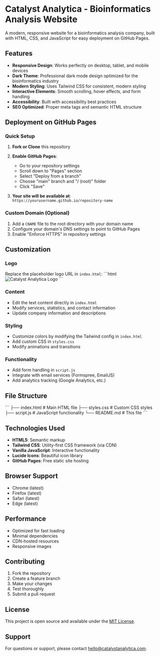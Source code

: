 # Catalyst Analytica - Bioinformatics Analysis Website

A modern, responsive website for a bioinformatics analysis company, built with HTML, CSS, and JavaScript for easy deployment on GitHub Pages.

## Features

- **Responsive Design**: Works perfectly on desktop, tablet, and mobile devices
- **Dark Theme**: Professional dark mode design optimized for the bioinformatics industry
- **Modern Styling**: Uses Tailwind CSS for consistent, modern styling
- **Interactive Elements**: Smooth scrolling, hover effects, and form handling
- **Accessibility**: Built with accessibility best practices
- **SEO Optimized**: Proper meta tags and semantic HTML structure

## Deployment on GitHub Pages

### Quick Setup

1. **Fork or Clone** this repository
2. **Enable GitHub Pages**:
   - Go to your repository settings
   - Scroll down to "Pages" section
   - Select "Deploy from a branch"
   - Choose "main" branch and "/ (root)" folder
   - Click "Save"

3. **Your site will be available at**: `https://yourusername.github.io/repository-name`

### Custom Domain (Optional)

1. Add a `CNAME` file to the root directory with your domain name
2. Configure your domain's DNS settings to point to GitHub Pages
3. Enable "Enforce HTTPS" in repository settings

## Customization

### Logo
Replace the placeholder logo URL in `index.html`:
\`\`\`html
<img src="your-logo-url-here" alt="Catalyst Analytica Logo" class="h-8">
\`\`\`

### Content
- Edit the text content directly in `index.html`
- Modify services, statistics, and contact information
- Update company information and descriptions

### Styling
- Customize colors by modifying the Tailwind config in `index.html`
- Add custom CSS in `styles.css`
- Modify animations and transitions

### Functionality
- Add form handling in `script.js`
- Integrate with email services (Formspree, EmailJS)
- Add analytics tracking (Google Analytics, etc.)

## File Structure

\`\`\`
├── index.html          # Main HTML file
├── styles.css          # Custom CSS styles
├── script.js           # JavaScript functionality
└── README.md          # This file
\`\`\`

## Technologies Used

- **HTML5**: Semantic markup
- **Tailwind CSS**: Utility-first CSS framework (via CDN)
- **Vanilla JavaScript**: Interactive functionality
- **Lucide Icons**: Beautiful icon library
- **GitHub Pages**: Free static site hosting

## Browser Support

- Chrome (latest)
- Firefox (latest)
- Safari (latest)
- Edge (latest)

## Performance

- Optimized for fast loading
- Minimal dependencies
- CDN-hosted resources
- Responsive images

## Contributing

1. Fork the repository
2. Create a feature branch
3. Make your changes
4. Test thoroughly
5. Submit a pull request

## License

This project is open source and available under the [MIT License](LICENSE).

## Support

For questions or support, please contact [hello@catalystanalytica.com](mailto:hello@catalystanalytica.com).

